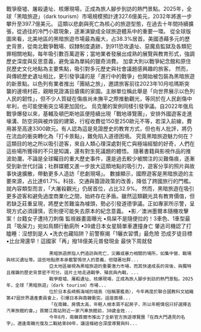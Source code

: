 
戰爭廢墟、屠殺遺址、核爆現場，正成為旅人腳步到訪的熱門景點。2025年，全球「黑暗旅遊」（dark tourism）市場規模預計達327.6億美元，2032年將進一步攀升至397.7億美元。
這類以悲劇與死亡為核心的旅遊型態，在過去十年間持續擴張，從過往的冷門小眾現象，逐漸演變成全球旅遊體系中的重要一環。
從全球版圖來看，北美地區的黑暗旅遊市場最為龐大，占38.3%居首。美國憑藉多元的歷史背景，從南北戰爭戰場、奴隸制度遺跡，到911恐攻遺址、惡魔島監獄及各類犯罪相關地點，每年吸引數百萬遊客；當地業者發展出成熟的展覽與教育形式，強調歷史深度與反思意義，避免淪為單純的獵奇消費。
加拿大則以戰爭紀念館和原住民歷史文化地點為主要焦點，吸引對多元歷史與社會議題感興趣的旅客。
然而，與傳統歷史遺址相比，更引發爭議的是「進行中的戰爭」也開始被包裝為黑暗旅遊的新景點。以色列有業者推出「團結之旅」，邀請旅客前往2023年10月哈瑪斯突襲的邊境村莊，親眼見證滿目瘡痍的家園。主辦單位稱此舉是「向世界展示以色列人民的韌性」，但不少人質疑在傷痕尚未撫平之際推動觀光，等同於在人民創傷中牟利，也可能使衝突立場更加固化。
烏克蘭的案例同樣引發爭議。自2022年俄烏戰爭爆發以來，基輔及頓巴斯地區便陸續出現「戰地導覽團」，安排外國遊客走進壕溝、防空洞與被炸毀的建築，行程收費從150至250歐元不等，若深入前線，費用甚至高達3300歐元。有人認為這是見證歷史的教育方式，但也有人批評，將仍在流血的衝突轉化為「打卡景點」，難免陷入道德困境。
究竟黑暗旅遊魅力何在？這類目的地之所以吸引遊客，來自人類心理深處對死亡與極端經驗的好奇，人們在這些場所獲得的不只是知識，還有對生死議題的體悟。
隨著書籍與影視作品的推波助瀾，不論是全球矚目的重大歷史事件，還是過去較少被關注的災難傷痕，逐漸受到新世代討論；社群媒體又進一步放大這類地點的吸引力，遊客分享的照片與故事快速擴散，帶動更多人造訪「悲劇現場」。
數據顯示，國際遊客是黑暗旅遊的主要來源，占比達61.7%。科技、交通與簽證政策的改善，降低了跨國旅行的門檻。就內容類型而言，「大屠殺觀光」仍居首位，占比32.9%。
然而，黑暗旅遊在吸引更多遊客和避免過度商業化之間，始終存在矛盾。雖然這類觀光具有教育價值，但若缺乏莊重呈現，將歷史苦難淪為噱頭，勢必引發道德爭議。正如專家所示警，呈現方式必須謹慎，否則便可能失去原本的紀念意義。
 ▪影／澳洲墨爾本隨機攻擊案！台籍女子遭持刀刺傷 監視器畫面曝光
 ▪鳥屎不是隨便拉的！3車色、1車型最具「吸屎力」宛如鳥類行動廁所
 ▪39歲日本女星騎單車遭撞身亡 肇逃司機認了打瞌睡：沒想到是人
 ▪洗衣也藏陷阱？前警察揭「1曬衣習慣」最危險 恐成歹徒目標
 ▪比台灣還早！這國家「再」撥18億美元普發現金 最快下周就發

                    黑暗旅遊原指人們造訪與死亡、災難或暴力相關的場所，如集中營、戰場與核災遺址等。這些地點原本承載警惕世人的意義，但隨著社群...                  
                    亞太地區被視為黑暗旅遊的重要潛力市場，而其快速成長的背後，與獨特且複雜的歷史背景密不可分。這片土地走過戰爭、殖民與內戰，...                  
                    戰爭廢墟、屠殺遺址、核爆現場，正成為旅人腳步到訪的熱門景點。2025年，全球「黑暗旅遊」（dark tourism）市場...                  
                    位於日本長崎縣海域的端島（俗稱軍艦島），今年再度於聯合國教科文組織第47屆世界遺產委員會上，引爆日本與南韓衝突。這座面積...                  
                    「在南韓，房價太高，年輕人根本買不起房子，所以年輕情侶只好選擇去汽車旅館約會。」首爾江南站附近一家汽車旅館前，30歲金姓...                  
                    今年8月，南韓首爾市推出了全新官方旅遊導覽團「在西大門遇見的名字」，適逢南韓光復及二戰結束80年，讓這條結合深度導覽與科...                  